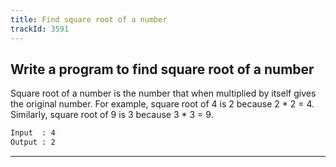 ```yaml
---
title: Find square root of a number
trackId: 3591
---
```


## Write a program to find square root of a number

Square root of a number is the number that when multiplied by itself gives the original number. For example, square root of 4 is 2 because 2 * 2 = 4. Similarly, square root of 9 is 3 because 3 * 3 = 9.

```txt
Input  : 4
Output : 2
```

---
